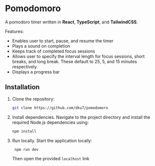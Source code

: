 # Pomodomoro

A pomodoro timer written in **React**, **TypeScript**, and **TailwindCSS**.

Features:

- Enables user to start, pause, and resume the timer
- Plays a sound on completion
- Keeps track of completed focus sessions
- Allows user to specify the interval length for focus sessions, short breaks, and long break. These default to 25, 5, and 15 minutes respectively.
- Displays a progress bar

## Installation

1. Clone the repository:

   ```bash
   git clone https://github.com/dku7/pomodomoro
   ```

2. Install dependencies. Navigate to the project directory and install the required Node.js dependencies using:

   ```bash
   npm install
   ```

3. Run locally. Start the application locally:
   ```bash
    npm run dev
   ```
   Then open the provided `localhost` link

